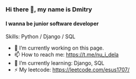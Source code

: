 ### Hi there 👋, my name is Dmitry
#### I wanna be junior software developer

Skills: Python / Django / SQL

- 🔭 I’m currently working on this page.
- 📫 How to reach me: https://t.me/nu_i_dela
- 🌱 I’m currently learning: Django, SQL
- ⚡ My leetcode: https://leetcode.com/esus1707/

<!--
**Ilyneke/Ilyneke** is a ✨ _special_ ✨ repository because its `README.md` (this file) appears on your GitHub profile.

Here are some ideas to get you started:

- 🔭 I’m currently working on ...
- 🌱 I’m currently learning ...
- 👯 I’m looking to collaborate on ...
- 🤔 I’m looking for help with ...
- 💬 Ask me about ...
- 📫 How to reach me: ...
- 😄 Pronouns: ...
- ⚡ Fun fact: ...
-->
